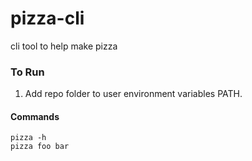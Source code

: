 # pizza-cli
cli tool to help make pizza


### To Run
1. Add repo folder to user environment variables PATH.

#### Commands
```
pizza -h
pizza foo bar

```